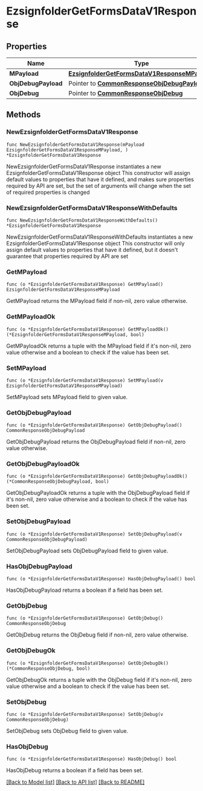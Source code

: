 # EzsignfolderGetFormsDataV1Response

## Properties

Name | Type | Description | Notes
------------ | ------------- | ------------- | -------------
**MPayload** | [**EzsignfolderGetFormsDataV1ResponseMPayload**](EzsignfolderGetFormsDataV1ResponseMPayload.md) |  | 
**ObjDebugPayload** | Pointer to [**CommonResponseObjDebugPayload**](CommonResponseObjDebugPayload.md) |  | [optional] 
**ObjDebug** | Pointer to [**CommonResponseObjDebug**](CommonResponseObjDebug.md) |  | [optional] 

## Methods

### NewEzsignfolderGetFormsDataV1Response

`func NewEzsignfolderGetFormsDataV1Response(mPayload EzsignfolderGetFormsDataV1ResponseMPayload, ) *EzsignfolderGetFormsDataV1Response`

NewEzsignfolderGetFormsDataV1Response instantiates a new EzsignfolderGetFormsDataV1Response object
This constructor will assign default values to properties that have it defined,
and makes sure properties required by API are set, but the set of arguments
will change when the set of required properties is changed

### NewEzsignfolderGetFormsDataV1ResponseWithDefaults

`func NewEzsignfolderGetFormsDataV1ResponseWithDefaults() *EzsignfolderGetFormsDataV1Response`

NewEzsignfolderGetFormsDataV1ResponseWithDefaults instantiates a new EzsignfolderGetFormsDataV1Response object
This constructor will only assign default values to properties that have it defined,
but it doesn't guarantee that properties required by API are set

### GetMPayload

`func (o *EzsignfolderGetFormsDataV1Response) GetMPayload() EzsignfolderGetFormsDataV1ResponseMPayload`

GetMPayload returns the MPayload field if non-nil, zero value otherwise.

### GetMPayloadOk

`func (o *EzsignfolderGetFormsDataV1Response) GetMPayloadOk() (*EzsignfolderGetFormsDataV1ResponseMPayload, bool)`

GetMPayloadOk returns a tuple with the MPayload field if it's non-nil, zero value otherwise
and a boolean to check if the value has been set.

### SetMPayload

`func (o *EzsignfolderGetFormsDataV1Response) SetMPayload(v EzsignfolderGetFormsDataV1ResponseMPayload)`

SetMPayload sets MPayload field to given value.


### GetObjDebugPayload

`func (o *EzsignfolderGetFormsDataV1Response) GetObjDebugPayload() CommonResponseObjDebugPayload`

GetObjDebugPayload returns the ObjDebugPayload field if non-nil, zero value otherwise.

### GetObjDebugPayloadOk

`func (o *EzsignfolderGetFormsDataV1Response) GetObjDebugPayloadOk() (*CommonResponseObjDebugPayload, bool)`

GetObjDebugPayloadOk returns a tuple with the ObjDebugPayload field if it's non-nil, zero value otherwise
and a boolean to check if the value has been set.

### SetObjDebugPayload

`func (o *EzsignfolderGetFormsDataV1Response) SetObjDebugPayload(v CommonResponseObjDebugPayload)`

SetObjDebugPayload sets ObjDebugPayload field to given value.

### HasObjDebugPayload

`func (o *EzsignfolderGetFormsDataV1Response) HasObjDebugPayload() bool`

HasObjDebugPayload returns a boolean if a field has been set.

### GetObjDebug

`func (o *EzsignfolderGetFormsDataV1Response) GetObjDebug() CommonResponseObjDebug`

GetObjDebug returns the ObjDebug field if non-nil, zero value otherwise.

### GetObjDebugOk

`func (o *EzsignfolderGetFormsDataV1Response) GetObjDebugOk() (*CommonResponseObjDebug, bool)`

GetObjDebugOk returns a tuple with the ObjDebug field if it's non-nil, zero value otherwise
and a boolean to check if the value has been set.

### SetObjDebug

`func (o *EzsignfolderGetFormsDataV1Response) SetObjDebug(v CommonResponseObjDebug)`

SetObjDebug sets ObjDebug field to given value.

### HasObjDebug

`func (o *EzsignfolderGetFormsDataV1Response) HasObjDebug() bool`

HasObjDebug returns a boolean if a field has been set.


[[Back to Model list]](../README.md#documentation-for-models) [[Back to API list]](../README.md#documentation-for-api-endpoints) [[Back to README]](../README.md)


